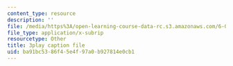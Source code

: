 ```yaml
---
content_type: resource
description: ''
file: /media/https%3A/open-learning-course-data-rc.s3.amazonaws.com/6-00sc-introduction-to-computer-science-and-programming-spring-2011/ba91bc5386f45e4f97a0b927814e0cb1_Fixc8hVo_cY.vtt
file_type: application/x-subrip
resourcetype: Other
title: 3play caption file
uid: ba91bc53-86f4-5e4f-97a0-b927814e0cb1
---
```

